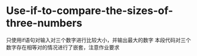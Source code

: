 # Use-if-to-compare-the-sizes-of-three-numbers
只使用if语句对输入对三个数字进行比较大小，并输出最大的数字
本段代码对三个数字存在相等对的情况进行了嵌套，注意作业要求
